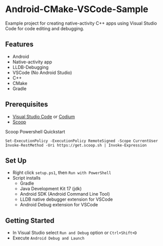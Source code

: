 # Android-CMake-VSCode-Sample

Example project for creating native-activity C++ apps using Visual Studio Code for code editing and debugging.

## Features

- Android
- Native-activity app
- LLDB-Debugging
- VSCode (No Android Studio)
- C++
- CMake
- Gradle

## Prerequisites

- [Visual Studio Code](https://code.visualstudio.com/download) or [Codium](https://vscodium.com/#install)
- [Scoop](https://scoop.sh/)

Scoop Powershell Quickstart
```
Set-ExecutionPolicy -ExecutionPolicy RemoteSigned -Scope CurrentUser
Invoke-RestMethod -Uri https://get.scoop.sh | Invoke-Expression
```

## Set Up

- Right click `setup.ps1`, then `Run with PowerShell`
- Script installs
    - Gradle
    - Java Development Kit 17 (jdk)
    - Android SDK (Android Command Line Tool)
    - LLDB native debugger extension for VSCode
    - Android Debug extension for VSCode

## Getting Started

- In Visual Studio select `Run and Debug` option or `Ctrl+Shift+D`
- Execute `Android Debug and Launch`
